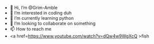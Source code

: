 - 👋 Hi, I’m @Grim-Amble
- 👀 I’m interested in coding duh
- 🌱 I’m currently learning python
- 💞️ I’m looking to collaborate on something
- 📫 How to reach me
- <a href=https://www.youtube.com/watch?v=dQw4w9WgXcQ >fish<a>

<!---
Grim-Amble/Grim-Amble is a ✨ special ✨ repository because its `README.md` (this file) appears on your GitHub profile.
You can click the Preview link to take a look at your changes.
--->
